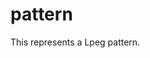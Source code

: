 <!---
	This file is autogenerated. Do not edit this file manually. Your changes will be ignored.
	More information: https://github.com/MWSE/MWSE/tree/master/docs
-->

# pattern
<div class="search_terms" style="display: none">pattern</div>

This represents a Lpeg pattern.

